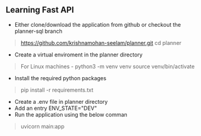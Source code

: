 ## Learning Fast API 

- Either clone/download the application from github or checkout the planner-sql branch
>https://github.com/krishnamohan-seelam/planner.git
> cd planner 
- Create a virtual enviroment in the planner directory
> For Linux machines - python3 -m venv venv
> source venv/bin/activate
- Install the required python packages
> pip install -r requirements.txt
- Create a .env file in planner directory
- Add an entry ENV_STATE="DEV" 
- Run the application using the below comman
> uvicorn main:app
